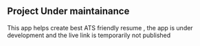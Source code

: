 ## Project Under maintainance

This app helps create best ATS friendly resume , the app is under development and the live link is temporarily not published
